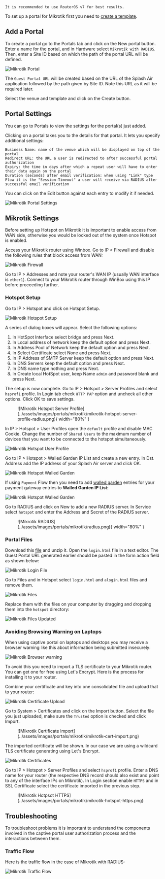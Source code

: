 ```
It is recommended to use RouterOS v7 for best results.
```

To set up a portal for Mikrotik first you need to [create a template](../defining-templates.md).

## Add a Portal

To create a portal go to the Portals tab and click on the New portal button. Enter a name for the portal, and in Hardware select `Mikrotik with RADIUS`. Then, enter a Site ID based on which the path of the portal URL will be defined.

![Mikrotik Portal](../assets/images/portals/portal/mikrotik-radius-portal.png)

The `Guest Portal URL` will be created based on the URL of the Splash Air application followed by the path given by Site ID. Note this URL as it will be required later.

Select the venue and template and click on the Create button.

## Portal Settings

You can go to Portals to view the settings for the portal(s) just added.

Clicking on a portal takes you to the details for that portal. It lets you specify additional settings:

```
Business Name: name of the venue which will be displayed on top of the portal
Redirect URL: the URL a user is redirected to after successful portal authorization
Expiry: the time in days after which a repeat user will have to enter their data again on the portal
Duration (seconds) after email verification: when using "Link" type Flow it is the "Session-Timeout" a user will receive via RADIUS after successful email verification 
```

You can click on the Edit button against each entry to modify it if needed.

![Mikrotik Portal Settings](../assets/images/portals/portal/portal-settings-mikrotik.png)

## Mikrotik Settings

Before setting up Hotspot on Mikrotik it is important to enable access from WAN side, otherwise you would be locked out of the system once Hotspot is enabled.

Access your Mikrotik router using Winbox. Go to IP > Firewall and disable the following rules that block access from WAN:

![Mikrotik Firewall](../assets/images/portals/mikrotik/mikrotik-firewall.png)

Go to IP > Addresses and note your router's WAN IP (usually WAN interface is `ether1`). Connect to your Mikrotik router through WinBox using this IP before proceeding further.

### Hotspot Setup

Go to IP > Hotspot and click on Hotspot Setup.

![Mikrotik Hotspot Setup](../assets/images/portals/mikrotik/mikrotik-hotspot-setup.png)

A series of dialog boxes will appear. Select the following options:

1. In HotSpot Interface select bridge and press Next.
2. In Local address of network keep the default option and press Next.
3. In Address Pool of Network keep the default option and press Next.
4. In Select Certificate select None and press Next.
5. In IP Address of SMTP Server keep the default option and press Next.
6. In DNS Servers keep the default option and press Next.
7. In DNS name type nothing and press Next.
8. In Create local HotSpot user, keep Name `admin` and password blank and press Next.

The setup is now complete. Go to IP > Hotspot > Server Profiles and select `hsprof1` profile. In Login tab check `HTTP PAP` option and uncheck all other options. Click OK to save settings.

<figure markdown="span">
  ![Mikrotik Hotspot Server Profile](../assets/images/portals/mikrotik/mikrotik-hotspot-server-profile-radius.png){ width="80%" }
</figure>

In IP > Hotspot > User Profiles open the `default` profile and disable MAC Cookie. Change the number of `Shared Users` to the maximum number of devices that you want to be connected to the hotspot simultaneously.

![Mikrotik Hotspot User Profile](../assets/images/portals/mikrotik/mikrotik-hotspot-user-profile.png)

Go to IP > Hotspot > Walled Garden IP List and create a new entry. In Dst. Address add the IP address of your Splash Air server and click OK.

![Mikrotik Hotspot Walled Garden](../assets/images/portals/mikrotik/mikrotik-walled-garden.png)

If using `Payment` Flow then you need to add [walled garden](../walled-garden.md) entries for your payment gateway entries to **Walled Garden IP List**:

![Mikrotik Hotspot Walled Garden](../assets/images/portals/mikrotik/walled-garden-ip-list.png)

Go to RADIUS and click on New to add a new RADIUS server. In Service select `hotspot` and enter the Address and Secret of the RADIUS server.

<figure markdown="span">
  ![Mikrotik RADIUS](../assets/images/portals/mikrotik/radius.png){ width="80%" }
</figure>

### Portal Files

Download this [file](../files/mikrotik.zip) and unzip it. Open the `login.html` file in a text editor. The Guest Portal URL generated earlier should be pasted in the form action field as shown below:

![Mikrotik Login File](../assets/images/portals/mikrotik/mikrotik-radius-login.png)

Go to Files and in Hotspot select `login.html` and `alogin.html` files and remove them.

![Mikrotik Files](../assets/images/portals/mikrotik/mikrotik-files.png)

Replace them with the files on your computer by dragging and dropping them into the `hotspot` directory:

![Mikrotik Files Updated](../assets/images/portals/mikrotik/mikrotik-files-updated.png)

### Avoiding Browsing Warning on Laptops

When using captive portal on laptops and desktops you may receive a browser warning like this about information being submitted insecurely:

![Mikrotik Browser warning](../assets/images/portals/mikrotik/mikrotik-warning.png)

To avoid this you need to import a TLS certificate to your Mikrotik router. You can get one for free using Let's Encrypt. Here is the process for installing it to your router.

Combine your certificate and key into one consolidated file and upload that to your router:

![Mikrotik Certificate Upload](../assets/images/portals/mikrotik/mikrotik-cert-upload.png)

Go to System > Certificates and click on the Import button. Select the file you just uploaded, make sure the `Trusted` option is checked and click Import.

<figure markdown="1">
![Mikrotik Certificate Import](../assets/images/portals/mikrotik/mikrotik-cert-import.png)
</figure>

The imported certificate will be shown. In our case we are using a wildcard TLS certificate generating using Let's Encrypt.

![Mikrotik Certificates](../assets/images/portals/mikrotik/mikrotik-certificates.png)

Go to IP > Hotspot > Server Profiles and select `hsprof1` profile. Enter a DNS name for your router (the respective DNS record should also exist and point to any of the interface IPs on Mikrotik). In Login section enable `HTTPS` and in SSL Certificate select the certificate imported in the previous step.

<figure markdown="1">
![Mikrotik Hotpsot HTTPS](../assets/images/portals/mikrotik/mikrotik-hotspot-https.png)
</figure>

## Troubleshooting

To troubleshoot problems it is important to understand the components involved in the captive portal user authorization process and the interactions between them.

### Traffic Flow

Here is the traffic flow in the case of Mikrotik with RADIUS:

![Mikrotik Traffic Flow](../assets/images/portals/mikrotik/mikrotik-radius-traffic-flow.png)